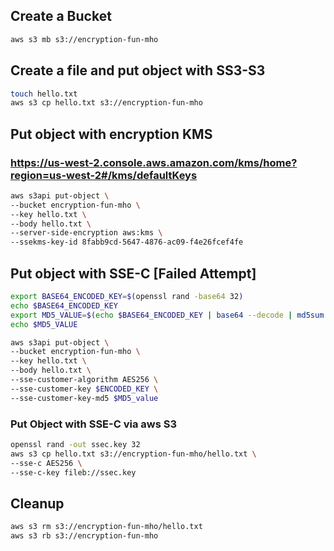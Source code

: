 ## Create a Bucket
```sh
aws s3 mb s3://encryption-fun-mho
```

## Create a file and put object with SS3-S3
```sh
touch hello.txt
aws s3 cp hello.txt s3://encryption-fun-mho
```

## Put object with encryption KMS
### https://us-west-2.console.aws.amazon.com/kms/home?region=us-west-2#/kms/defaultKeys
```sh
aws s3api put-object \
--bucket encryption-fun-mho \
--key hello.txt \
--body hello.txt \
--server-side-encryption aws:kms \
--ssekms-key-id 8fabb9cd-5647-4876-ac09-f4e26fcef4fe
```

## Put object with SSE-C [Failed Attempt]
```sh
export BASE64_ENCODED_KEY=$(openssl rand -base64 32)
echo $BASE64_ENCODED_KEY
export MD5_VALUE=$(echo $BASE64_ENCODED_KEY | base64 --decode | md5sum | awk '{print $1}' | base64 -w0)
echo $MD5_VALUE

aws s3api put-object \
--bucket encryption-fun-mho \
--key hello.txt \
--body hello.txt \
--sse-customer-algorithm AES256 \
--sse-customer-key $ENCODED_KEY \
--sse-customer-key-md5 $MD5_value
```

### Put Object with SSE-C via aws S3
```sh
openssl rand -out ssec.key 32
aws s3 cp hello.txt s3://encryption-fun-mho/hello.txt \
--sse-c AES256 \
--sse-c-key fileb://ssec.key
```

## Cleanup
```sh
aws s3 rm s3://encryption-fun-mho/hello.txt
aws s3 rb s3://encryption-fun-mho
```
